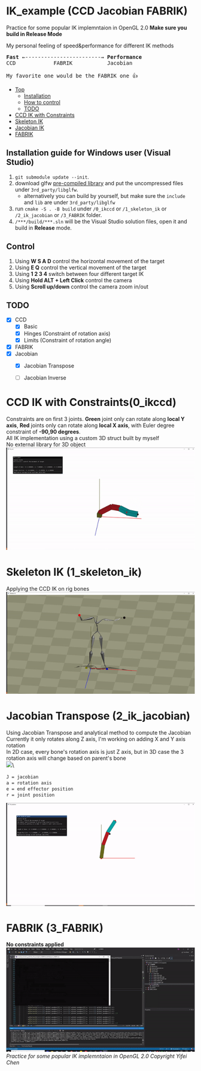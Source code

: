 # IK_example (CCD Jacobian FABRIK)

Practice for some popular IK implemntaion in OpenGL 2.0 
**Make sure you build in Release Mode**

My personal feeling of speed&performance for different IK methods

<pre>
<b>Fast</b> ←------------------------→ <b>Performance</b> 
CCD            FABRIK           Jacobian

My favorite one would be the FABRIK one 👍
</pre>

- [Top](#ik_example-ccd-jacobian-fabrik)
  - [Installation](#installation-guide-for-windows-user-visual-studio)
  - [How to control](#control)
  - [TODO](#todo)
- [CCD IK with Constraints](#ccd-ik-with-constraints0_ikccd)
- [Skeleton IK](#skeleton-ik-1_skeleton_ik)
- [Jacobian IK](#jacobian-transpose-2_ik_jacobian)
- [FABRIK](#fabrik-3_fabrik)



## Installation guide for Windows user (Visual Studio)
1. `git submodule update --init`.
2. download glfw [pre-compiled library](https://www.glfw.org/download) and put the uncompressed files under `3rd_party/libglfw`.
    - alternatively you can build by yourself, but make sure the `include` and `lib` are under `3rd_party/libglfw`
3. run `cmake -S . -B build` under `/0_ikccd` or `/1_skeleton_ik` or `/2_ik_jacobian` or `/3_FABRIK` folder.
4. `/***/build/***.sln` will be the Visual Studio solution files, open it and build in **Release** mode.

## Control
1. Using **W S A D** control the horizontal movement of the target 
2. Using **E Q** control the vertical movement of the target
3. Using **1 2 3 4** switch between four different target IK
4. Using **Hold ALT + Left Click** control the camera
5. Using **Scroll up/down** control the camera zoom in/out

## TODO
- [x] CCD
    - [x] Basic
    - [x] Hinges (Constraint of rotation axis)
    - [x] Limits (Constraint of rotation angle)
- [x] FABRIK
- [x] Jacobian
    - [x] Jacobian Transpose
    - [ ] Jacobian Inverse


# CCD IK with Constraints(0_ikccd)
Constraints are on first 3 joints. **Green** joint only can rotate along **local Y axis**, **Red** joints only can rotate along **local X axis**, with Euler degree constraint of **-90,90 degrees**. \
All IK implementation using a custom 3D struct built by myself \
No external library for 3D object \
![title](thumbnail.gif)

# Skeleton IK (1_skeleton_ik)
Applying the CCD IK on rig bones \
![title](ik_skeleton.gif)

# Jacobian Transpose (2_ik_jacobian)
Using Jacobian Transpose and analytical method to compute the Jacobian\
Currently it only rotates along Z axis, I'm working on adding X and Y axis rotation\
In 2D case, every bone's rotation axis is just Z axis, but in 3D case the 3 rotation axis will change based on parent's bone\
<img src="https://render.githubusercontent.com/render/math?math=J=\alpha_i \times (e-r_i)">\
```
J = jacobian
a = rotation axis
e = end effector position
r = joint position
```

![jacobian](ik_jacobian.gif)

# FABRIK (3_FABRIK)
**No constraints applied** \
![fabrik](fabrik1.gif) \
*Practice for some popular IK implemntaion in OpenGL 2.0 Copyright Yifei Chen*
